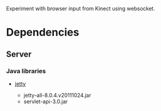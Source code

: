 Experiment with browser input from Kinect using websocket.

# Dependencies

## Server

### Java libraries

* [jetty](http://download.eclipse.org/jetty/stable-8/dist/)
    
    * jetty-all-8.0.4.v20111024.jar
    * servlet-api-3.0.jar